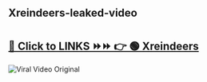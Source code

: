 
 ## Xreindeers-leaked-video 

# <h2><a href="https://clipsfans.com/Xreindeers&ref=git">🔗 Click to LINKS ⏩⏩ 👉 🟢 Xreindeers </a></h2>

<a href="https://clipsfans.com/Xreindeers&ref=git" rel="nofollow" data-target="animated-image.originalLink"><img src="https://i.ibb.co.com/xMMVF88/686577567.gif" alt="Viral Video Original" style="max-width: 100%; display: inline-block;" data-target="animated-image.originalImage"></a>
